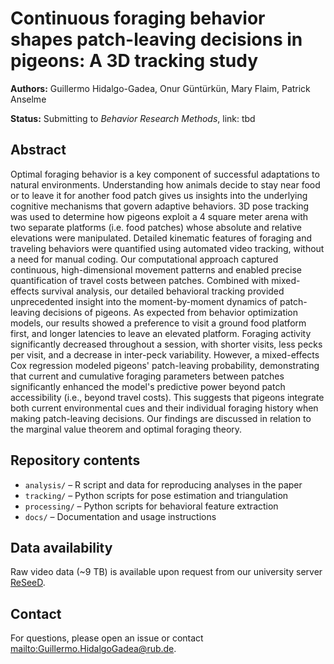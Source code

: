 # Continuous foraging behavior shapes patch-leaving decisions in pigeons: A 3D tracking study

**Authors:** Guillermo Hidalgo-Gadea, Onur Güntürkün, Mary Flaim, Patrick Anselme

**Status:** Submitting to *Behavior Research Methods*, link: tbd

## Abstract
Optimal foraging behavior is a key component of successful adaptations to natural environments. Understanding how animals decide to stay near food or to leave it for another food patch gives us insights into the underlying cognitive mechanisms that govern adaptive behaviors. 3D pose tracking was used to determine how pigeons exploit a 4 square meter arena with two separate platforms (i.e. food patches) whose absolute and relative elevations were manipulated. Detailed kinematic features of foraging and traveling behaviors were quantified using automated video tracking, without a need for manual coding. Our computational approach captured continuous, high-dimensional movement patterns and enabled precise quantification of travel costs between patches. Combined with mixed-effects survival analysis, our detailed behavioral tracking provided unprecedented insight into the moment-by-moment dynamics of patch-leaving decisions of pigeons. As expected from behavior optimization models, our results showed a preference to visit a ground food platform first, and longer latencies to leave an elevated platform. Foraging activity significantly decreased throughout a session, with shorter visits, less pecks per visit, and a decrease in inter-peck variability. However, a mixed-effects Cox regression modeled pigeons' patch-leaving probability, demonstrating that current and cumulative foraging parameters between patches significantly enhanced the model's predictive power beyond patch accessibility (i.e., beyond travel costs). This suggests that pigeons integrate both current environmental cues and their individual foraging history when making patch-leaving decisions. Our findings are discussed in relation to the marginal value theorem and optimal foraging theory.

## Repository contents
- `analysis/` – R script and data for reproducing analyses in the paper  
- `tracking/` – Python scripts for pose estimation and triangulation  
- `processing/` – Python scripts for behavioral feature extraction  
- `docs/` – Documentation and usage instructions  

## Data availability
Raw video data (~9 TB) is available upon request from our university server [ReSeeD](https://researchdata.ruhr-uni-bochum.de/en/reseed/).

## Contact

For questions, please open an issue or contact <mailto:Guillermo.HidalgoGadea@rub.de>.
